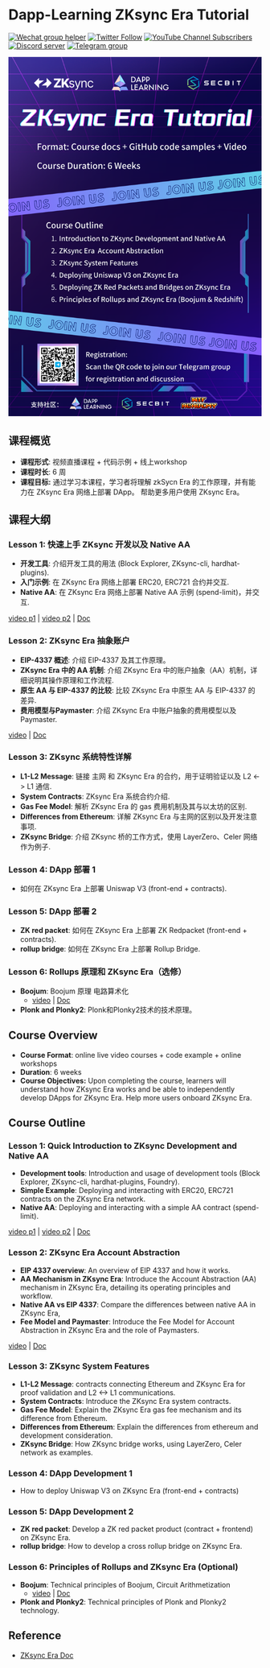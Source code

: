 # Dapp-Learning ZKsync Era Tutorial

<div>
  <p>
    <a href="https://github.com/Dapp-Learning-DAO/Dapp-Learning/tree/main/docs/imgs/wechat-group-helper.png"><img alt="Wechat group helper" src="https://img.shields.io/static/v1?&label=&logo=wechat&message=wechat group&color=brightgreen&logoColor=white"></a>
    <a href="https://twitter.com/Dapp_Learning"><img alt="Twitter Follow" src="https://img.shields.io/twitter/follow/dapp_learning?label=Follow"></a>
    <a href="https://www.youtube.com/c/DappLearning"><img alt="YouTube Channel Subscribers" src="https://img.shields.io/youtube/channel/subscribers/UCdJKZVxO55N3n2BQYXMDAcQ?style=social"></a>
    <a href="https://discord.gg/cRYNYXqPeR"><img src="https://img.shields.io/discord/907080577096757279?color=5865F2&logo=discord&logoColor=white&label=discord" alt="Discord server" /></a>
    <a href="https://t.me/joinchat/48Mp2jy4Yw40MmI1"><img src="https://img.shields.io/badge/telegram-blue?color=blue&logo=telegram&logoColor=white" alt="Telegram group" /></a>
  </p>
</div>

![poster](./Lesson01/docs/img/zksync-tutorial-poster.png)

## 课程概览

- **课程形式**: 视频直播课程 + 代码示例 + 线上workshop
- **课程时长**: 6 周
- **课程目标:** 通过学习本课程，学习者将理解 zkSycn Era 的工作原理，并有能力在 ZKsync Era 网络上部署 DApp。 帮助更多用户使用 ZKsync Era。

## **课程大纲**

### Lesson 1: 快速上手 ZKsync 开发以及 Native AA

- **开发工具**: 介绍开发工具的用法 (Block Explorer, ZKsync-cli, hardhat-plugins).
- **入门示例**: 在 ZKsync Era 网络上部署 ERC20, ERC721 合约并交互.
- **Native AA**: 在 ZKsync Era 网络上部署 Native AA 示例 (spend-limit)，并交互.

[video p1](https://www.youtube.com/watch?v=vWIEDMvpqFE&list=PLgPVMJY4tnFNK260S6thZqEAXJhtcgHaW&index=4) | [video p2](https://www.youtube.com/watch?v=b9cToAol3cg&list=PLgPVMJY4tnFNK260S6thZqEAXJhtcgHaW&index=3) | [Doc](./Lesson01/README.md)

### Lesson 2: ZKsync Era 抽象账户

- **EIP-4337 概述**: 介绍 EIP-4337 及其工作原理。
- **ZKsync Era 中的 AA 机制**: 介绍 ZKsync Era 中的账户抽象（AA）机制，详细说明其操作原理和工作流程.
- **原生 AA 与 EIP-4337 的比较**: 比较 ZKsync Era 中原生 AA 与 EIP-4337 的差异.
- **费用模型与Paymaster**: 介绍 ZKsync Era 中账户抽象的费用模型以及Paymaster.

[video](https://www.youtube.com/watch?v=gGTnBRnSFh8&list=PLgPVMJY4tnFNK260S6thZqEAXJhtcgHaW&index=2) | [Doc](./Lesson02/README.md)

### Lesson 3: ZKsync 系统特性详解

- **L1-L2 Message**: 链接 主网 和 ZKsync Era 的合约，用于证明验证以及 L2 <-> L1 通信.
- **System Contracts**: ZKsync Era 系统合约介绍.
- **Gas Fee Model**: 解析 ZKsync Era 的 gas 费用机制及其与以太坊的区别.
- **Differences from Ethereum**: 详解 ZKsync Era 与主网的区别以及开发注意事项.
- **ZKsync Bridge**: 介绍 ZKsync 桥的工作方式，使用 LayerZero、Celer 网络作为例子.

### Lesson 4: DApp 部署 1

- 如何在 ZKsync Era 上部署 Uniswap V3 (front-end + contracts).

### Lesson 5: DApp 部署 2

- **ZK red packet**: 如何在 ZKsync Era 上部署 ZK Redpacket (front-end + contracts).
- **rollup bridge**: 如何在 ZKsync Era 上部署 Rollup Bridge.

### Lesson 6: Rollups 原理和 ZKsync Era（选修）

- **Boojum**: Boojum 原理 电路算术化
  - [video](https://www.youtube.com/watch?v=MrOLmEmlBfM&list=PLgPVMJY4tnFNK260S6thZqEAXJhtcgHaW&index=1) | [Doc](./boojum-01/README.md)
- **Plonk and Plonky2**: Plonk和Plonky2技术的技术原理。



## **Course Overview**

- **Course Format**: online live video courses + code example + online workshops
- **Duration**: 6 weeks
- **Course Objectives:** Upon completing the course, learners will understand how ZKsync Era works and be able to independently develop DApps for ZKsync Era. Help more users onboard ZKsync Era.

## **Course Outline**

### Lesson 1: Quick Introduction to ZKsync Development and Native AA

- **Development tools**: Introduction and usage of development tools (Block Explorer, ZKsync-cli, hardhat-plugins, Foundry).
- **Simple Example**: Deploying and interacting with ERC20, ERC721 contracts on the ZKsync Era network.
- **Native AA**: Deploying and interacting with a simple AA contract (spend-limit).

[video p1](https://www.youtube.com/watch?v=vWIEDMvpqFE&list=PLgPVMJY4tnFNK260S6thZqEAXJhtcgHaW&index=4) | [video p2](https://www.youtube.com/watch?v=b9cToAol3cg&list=PLgPVMJY4tnFNK260S6thZqEAXJhtcgHaW&index=3) | [Doc](./Lesson01/README.md)

### Lesson 2: ZKsync Era Account Abstraction

- **EIP 4337 overview**: An overview of EIP 4337 and how it works.
- **AA Mechanism in ZKsync Era**: Introduce the Account Abstraction (AA) mechanism in ZKsync Era, detailing its operating principles and workflow.
- **Native AA vs EIP 4337**: Compare the differences between native AA in ZKsync Era,
- **Fee Model and Paymaster**: Introduce the Fee Model for Account Abstraction in ZKsync Era and the role of Paymasters.

[video](https://www.youtube.com/watch?v=gGTnBRnSFh8&list=PLgPVMJY4tnFNK260S6thZqEAXJhtcgHaW&index=2) | [Doc](./Lesson02/README.md)

### Lesson 3: ZKsync System Features

- **L1-L2 Message**: contracts connecting Ethereum and ZKsync Era for proof validation and L2 <-> L1 communications.
- **System Contracts**: Introduce the ZKsync Era system contracts.
- **Gas Fee Model**: Explain the ZKsync Era gas fee mechanism and its difference from Ethereum.
- **Differences from Ethereum**: Explain the differences from ethereum and development consideration.
- **ZKsync Bridge**: How ZKsync bridge works, using LayerZero, Celer network as examples.

### Lesson 4: DApp Development 1

- How to deploy Uniswap V3 on ZKsync Era (front-end + contracts)

### Lesson 5: DApp Development 2

- **ZK red packet**: Develop a ZK red packet product (contract + frontend) on ZKsync Era.
- **rollup bridge**: How to develop a cross rollup bridge on ZKsync Era.

### Lesson 6: Principles of Rollups and ZKsync Era (Optional)

- **Boojum**: Technical principles of Boojum, Circuit Arithmetization
  - [video](https://www.youtube.com/watch?v=MrOLmEmlBfM&list=PLgPVMJY4tnFNK260S6thZqEAXJhtcgHaW&index=1) | [Doc](./boojum-01/README.md)
- **Plonk and Plonky2**: Technical principles of Plonk and Plonky2 technology.

## Reference

- [ZKsync Era Doc](https://docs.ZKsync.io/)
